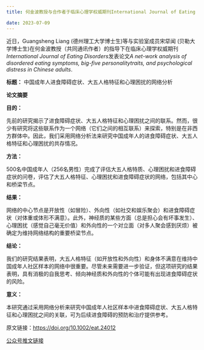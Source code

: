 ```yaml
---
title: 何金波教授与合作者于临床心理学权威期刊International Journal of Eating Disorders发表论文

date: 2023-07-09
---
```



<!--more-->

近日，Guangsheng Liang (德州理工大学博士生)等与实验室成员宋牮闻 (贝勒大学博士生)在何金波教授（共同通讯作者）的指导下在临床心理学权威期刊*International Journal of Eating Disorders*发表论文*A net-work analysis of disordered eating symptoms, big-five personalitytraits, and psychological distress in Chinese adults*.

**标题：** 中国成年人进食障碍症状、大五人格特征和心理困扰的网络分析

**论文摘要**

**目的：**

先前的研究揭示了进食障碍症状、大五人格特征和心理困扰之间的联系。然而，很少有研究将这些联系作为一个网络（它们之间的相互联系）来探索，特别是在非西方群体中。因此，我们采用网络分析法来研究中国成年人的进食障碍症状、大五人格特征和心理困扰的共存情况。

**方法：**

500名中国成年人（256名男性）完成了评估大五人格特质、心理困扰和进食障碍症状的问卷，评估了大五人格特征、心理困扰和进食障碍症状的网络，包括其中心和桥梁节点。

**结果：**

网络的中心节点是开放性（如冒险）、外向性（如社交和娱乐聚会）和进食障碍症状（对体重或体形不满意）。此外，神经质的某些方面（总是担心会有坏事发生）、心理困扰（感觉自己毫无价值）和外向性的一个对立面（对多人聚会感到厌烦）被确定为维持网络结构的重要桥梁节点。

**结论：**

我们的研究结果表明，大五人格特征（如开放性和外向性）和身体不满意在维持中国成年人社区样本的网络中很重要。尽管未来需要进一步验证，但这项研究的结果表明，具有消极的自我思考、倾向神经质和外向性的个体可能有出现进食障碍症状的风险。

**意义：**

本研究通过采用网络分析来研究中国成年人社区样本中进食障碍症状、大五人格特征和心理困扰之间的关联，可为后续进食障碍的预防和治疗提供参考。

原文链接：https://doi.org/10.1002/eat.24012

[公众号推文链接](https://mp.weixin.qq.com/s/_mjLCksv0V9i8GhLUqhXRA)

